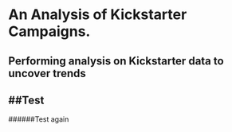 # An Analysis of Kickstarter Campaigns.
Performing analysis on Kickstarter data to uncover trends
---
##Test
---
######Test again
